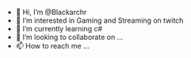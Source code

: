 - 👋 Hi, I’m @Blackarchr
- 👀 I’m interested in Gaming and Streaming on twitch
- 🌱 I’m currently learning c#
- 💞️ I’m looking to collaborate on ...
- 📫 How to reach me ...

<!---
Blackarchr/Blackarchr is a ✨ special ✨ repository because its `README.md` (this file) appears on your GitHub profile.
You can click the Preview link to take a look at your changes.
--->
